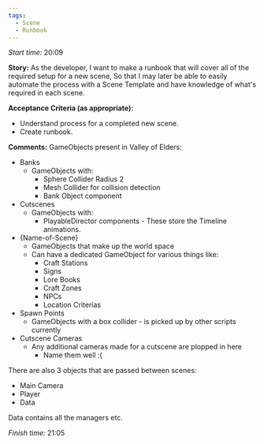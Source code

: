 ```yaml
---
tags:
  - Scene
  - Runbook
---
```

*Start time:* 20:09

**Story:** 
As the developer, I want to make a runbook that will cover all of the required setup for a new scene,
So that I may later be able to easily automate the process with a Scene Template and have knowledge of what's required in each scene.

**Acceptance Criteria (as appropriate):**
- Understand process for a completed new scene.
- Create runbook.

**Comments:** 
GameObjects present in Valley of Elders:
- Banks
	- GameObjects with:
		- Sphere Collider Radius 2
		- Mesh Collider for collision detection
		- Bank Object component
- Cutscenes
	- GameObjects with:
		- PlayableDirector components - These store the Timeline animations.
- {Name-of-Scene}
	- GameObjects that make up the world space
	- Can have a dedicated GameObject for various things like:
		- Craft Stations
		- Signs
		- Lore Books
		- Craft Zones
		- NPCs
		- Location Criterias
- Spawn Points
	- GameObjects with a box collider - is picked up by other scripts currently
- Cutscene Cameras
	- Any additional cameras made for a cutscene are plopped in here
		- Name them well :(

There are also 3 objects that are passed between scenes:
- Main Camera
- Player
- Data

Data contains all the managers etc.

*Finish time:* 21:05